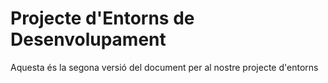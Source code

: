 # Projecte d'Entorns de Desenvolupament

Aquesta és la segona versió del document per al nostre projecte d'entorns
